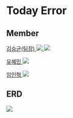 <h1>Today Error</h1>

<h2>Member</h2>
<a href="링크">
<p>김승균(팀장)
<img src="https://img.shields.io/badge/SpringBoot-6DB33F?style=flat-square&logo=springboot&logoColor=white"/>
<img src="https://img.shields.io/badge/PhotoShop-31A8FF?style=flat-square&logo=AdobePhotoshop&logoColor=white"/>
</p>
</a>
<a href="링크">
<p>유혜민
<img src="https://img.shields.io/badge/SpringBoot-6DB33F?style=flat-square&logo=springboot&logoColor=white"/></p>
</a>
<a href="https://github.com/Dplo1514">
<p>임인혁
<img src="https://img.shields.io/badge/SpringBoot-6DB33F?style=flat-square&logo=springboot&logoColor=white"/></p>
</a>

<h2>ERD</h2>
<img src="![스크린샷 2022-04-13 오후 1 19 37](https://user-images.githubusercontent.com/89297942/163099424-f8e29d37-1a53-4cab-af1a-ba24d1aae123.png)"/></p>
